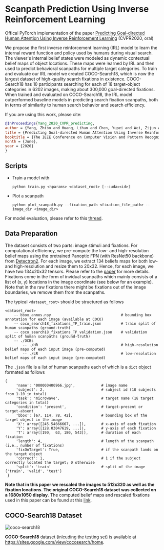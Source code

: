 # Scanpath Prediction Using Inverse Reinforcement Learning

Offical PyTorch implementation of the paper [Predicting Goal-directed Human Attention Using Inverse Reinforcement Learning](http://openaccess.thecvf.com/content_CVPR_2020/html/Yang_Predicting_Goal-Directed_Human_Attention_Using_Inverse_Reinforcement_Learning_CVPR_2020_paper.html) (CVPR2020, oral)

We propose the first inverse reinforcement learning (IRL) model to learn the internal reward function and policy used by humans during visual search. The viewer's internal belief states were modeled as dynamic contextual belief maps of object locations. These maps were learned by IRL and then used to predict behavioral scanpaths for multiple target categories. To train and evaluate our IRL model we created COCO-Search18, which is now the largest dataset of high-quality search fixations in existence. COCO-Search18 has 10 participants searching for each of 18 target-object categories in 6202 images, making about 300,000 goal-directed fixations. When trained and evaluated on COCO-Search18, the IRL model outperformed baseline models in predicting search fixation scanpaths, both in terms of similarity to human search behavior and search efficiency.

If you are using this work, please cite:
```bibtex
@InProceedings{Yang_2020_CVPR_predicting,
author = {Yang, Zhibo and Huang, Lihan and Chen, Yupei and Wei, Zijun and Ahn, Seoyoung and Samaras, Dimitris and Zelinsky, Gregory and and Hoai, Minh},
title = {Predicting Goal-directed Human Attention Using Inverse Reinforcement Learning},
booktitle = {The IEEE Conference on Computer Vision and Pattern Recognition (CVPR)},
month = {June},
year = {2020}
}
```

## Scripts
- Train a model with
    ```
    python train.py <hparams> <dataset_root> [--cuda=<id>]
    ```
- Plot a scanpath
    ```
    python plot_scanpath.py --fixation_path <fixation_file_path> --image_dir <image_dir>
    ```
For model evaluation, please refer to this [thread](https://github.com/cvlab-stonybrook/Scanpath_Prediction/issues/12).

## Data Preparation
The dataset consists of two parts: image stimuli and fixations. For computational efficiency, we pre-compute the low- and high-resolution belief maps using the pretrained Panoptic FPN (with ResNet50 backbone) from [Detectron2](https://github.com/facebookresearch/detectron2).
For each image, we extract 134 beliefs maps for both low- and high-resolution and resize them to 20x32. Hence, for each image, we have two 134x20x32 tensors. Please refer to the [paper](https://arxiv.org/pdf/2005.14310.pdf) for more details.
Fixations come in the form of invidual scanpaths which mainly consists of a list of (x, y) locations in the image coordinate (see below for an example). Note that in the raw fixations there might be fixations out of the image boundaries, we remove them from the scanpaths.

The typical `<dataset_root>` should be structured as follows
```
<dataset_root>
    -- bbox_annos.npy                                # bounding box annotation for each image (available at COCO)
    -- coco_search18_fixations_TP_train.json         # train split of human scanpaths (ground-truth)
    -- coco_search18_fixations_TP_validation.json    # validation split of human scanpaths (ground-truth)
    -- ./DCBs
        -- ./HR                                      # high-resolution belief maps of each input image (pre-computed)
        -- ./LR                                      # low-resolution belief maps of each input image (pre-computed)
```
The `.json` file is a list of human scanpaths each of which is a `dict` object formated as follows
```
{
     'name': '000000400966.jpg',            # image name
     'subject': 2,                          # subject id (10 subjects from 1~10 in total)
     'task': 'microwave',                   # target name (18 target categories in total)
     'condition': 'present',                # target-present or target-absent
     'bbox': [67, 114, 78, 42],             # bounding box of the target object in the image
     'X': array([245.54666667, ...]),       # x-axis of each fixation
     'Y': array([128.03047619, ...]),       # y-axis of each fixation
     'T': array([190,  63, 180, 543]),      # duration of each fixation
     'length': 4,                           # length of the scanpath (i.e., number of fixations)
     'fixOnTarget': True,                   # if the scanpath lands on the target object
     'correct': 1,                          # 1 if the subject correctly located the target; 0 otherwise
     'split': 'train'                       # split of the image {'train', 'valid', 'test'}
 }
```
**Note that in this paper we rescaled the images to 512x320 as well as the fixation locations. The original COCO-Search18 dataset was collected on a 1680x1050 display.** The computed belief maps and rescaled fixations used in this paper can be found at this [link](https://drive.google.com/open?id=1spD2_Eya5S5zOBO3NKILlAjMEC3_gKWc).  

## COCO-Search18 Dataset
![coco-search18](./coco_search18_logo.png)

**COCO-Search18** dataset (inlcuding the testing set) is available at https://sites.google.com/view/cocosearch/home.
